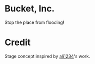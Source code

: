 # Bucket, Inc.
Stop the place from flooding!

# Credit
Stage concept inspired by [ali1234](https://github.com/ali1234)'s work.
